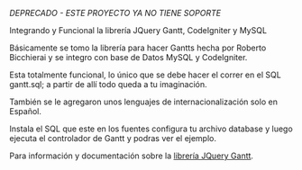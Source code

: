*_DEPRECADO - ESTE PROYECTO YA NO TIENE SOPORTE_*

Integrando y Funcional la librería JQuery Gantt, CodeIgniter y MySQL

Básicamente se tomo la librería para hacer Gantts hecha por Roberto Bicchierai 
y se integro con base de Datos MySQL y CodeIgniter.

Esta totalmente funcional, lo único que se debe hacer el correr en el SQL gantt.sql; a partir de allí todo queda a tu imaginación.

También se le agregaron unos lenguajes de internacionalización solo en Español.

Instala el SQL que este en los fuentes configura tu archivo database y luego ejecuta el controlador de Gantt y podras ver el ejemplo.

Para información y documentación sobre la [librería JQuery Gantt](http://roberto.open-lab.com/2012/08/24/jquery-gantt-editor "JQuery Gantt").
